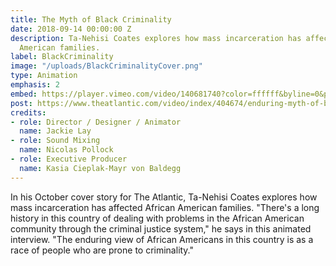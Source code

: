 ```yaml
---
title: The Myth of Black Criminality
date: 2018-09-14 00:00:00 Z
description: Ta-Nehisi Coates explores how mass incarceration has affected African
  American families.
label: BlackCriminality
image: "/uploads/BlackCriminalityCover.png"
type: Animation
emphasis: 2
embed: https://player.vimeo.com/video/140681740?color=ffffff&byline=0&portrait=0
post: https://www.theatlantic.com/video/index/404674/enduring-myth-of-black-criminality/
credits:
- role: Director / Designer / Animator
  name: Jackie Lay
- role: Sound Mixing
  name: Nicolas Pollock
- role: Executive Producer
  name: Kasia Cieplak-Mayr von Baldegg
---
```


In his October cover story for The Atlantic, Ta-Nehisi Coates explores how mass incarceration has affected African American families. "There's a long history in this country of dealing with problems in the African American community through the criminal justice system," he says in this animated interview. "The enduring view of African Americans in this country is as a race of people who are prone to criminality."
